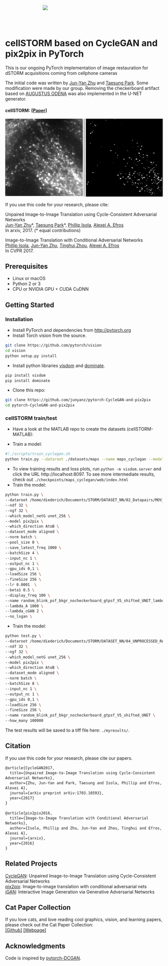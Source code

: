 <img src='imgs/horse2zebra.gif' align="right" width=384>

<br><br><br>

# cellSTORM based on CycleGAN and pix2pix in PyTorch

This is our ongoing PyTorch implementation of image restauration for dSTORM acquisitions coming from cellphone cameras 

The initial code was written by [Jun-Yan Zhu](https://github.com/junyanz) and [Taesung Park](https://github.com/taesung89). Some modification were made by our group. Removing the checkerboard artifact based on [AUGUSTUS ODENA](distill.pub/2016/deconv-checkerboard/) was also implemented in the U-NET generator. 



#### cellSTORM:  [[Paper]](https://arxiv.org/pdf/commingsoon.pdf)
<img src="https://github.com/bionanoimaging/cellSTORM-pyTorch/blob/master/images/Hela_A_to_B.png"/>

If you use this code for your research, please cite:

Unpaired Image-to-Image Translation using Cycle-Consistent Adversarial Networks  
[Jun-Yan Zhu](https://people.eecs.berkeley.edu/~junyanz/)\*,  [Taesung Park](https://taesung.me/)\*, [Phillip Isola](https://people.eecs.berkeley.edu/~isola/), [Alexei A. Efros](https://people.eecs.berkeley.edu/~efros)  
In arxiv, 2017. (* equal contributions)  


Image-to-Image Translation with Conditional Adversarial Networks  
[Phillip Isola](https://people.eecs.berkeley.edu/~isola), [Jun-Yan Zhu](https://people.eecs.berkeley.edu/~junyanz), [Tinghui Zhou](https://people.eecs.berkeley.edu/~tinghuiz), [Alexei A. Efros](https://people.eecs.berkeley.edu/~efros)   
In CVPR 2017.


## Prerequisites
- Linux or macOS
- Python 2 or 3
- CPU or NVIDIA GPU + CUDA CuDNN

## Getting Started
### Installation
- Install PyTorch and dependencies from http://pytorch.org
- Install Torch vision from the source.
```bash
git clone https://github.com/pytorch/vision
cd vision
python setup.py install
```
- Install python libraries [visdom](https://github.com/facebookresearch/visdom) and [dominate](https://github.com/Knio/dominate).
```bash
pip install visdom
pip install dominate
```
- Clone this repo:
```bash
git clone https://github.com/junyanz/pytorch-CycleGAN-and-pix2pix
cd pytorch-CycleGAN-and-pix2pix
```

### cellSTORM train/test
- Have a look at the MATLAB repo to create the datasets (cellSTORM-MATLAB):

- Train a model:
```bash
#!./scripts/train_cyclegan.sh
python train.py --dataroot ./datasets/maps --name maps_cyclegan --model cycle_gan --no_dropout
```
- To view training results and loss plots, run `python -m visdom.server` and click the URL http://localhost:8097. To see more intermediate results, check out `./checkpoints/maps_cyclegan/web/index.html`
- Train the model:
```bash
python train.py \
--dataroot /home/diederich/Documents/STORM/DATASET_NN/02_Datapairs/MOV_2018_03_06_11_43_47_randomBlink2500_lines_ISO6400_texp_1_125testSTORM_4000frames_2500emitter_dense_256px_params_png_frames_shifted_combined \
--ndf 32 \
--ngf 32 \
--which_model_netG unet_256 \
--model pix2pix \
--which_direction AtoB \
--dataset_mode aligned \
--norm batch \
--pool_size 0 \
--save_latest_freq 1000 \
--batchSize 4 \
--input_nc 1 \
--output_nc 1 \
--gpu_ids 0,1 \
--loadSize 256 \
--fineSize 256 \
--lr 0.0001  \
--beta1 0.5 \
--display_freq 100 \
--name random_blink_psf_bkgr_nocheckerboard_gtpsf_V5_shifted_UNET_lambda_A_1000_lambda_cGAN_0.5_ISO_6400_random_lines  \
--lambda_A 1000 \
--lambda_cGAN 2 \
--no_lsgan \
```
- Train the model:
```bash
python test.py \
--dataroot /home/diederich/Documents/STORM/DATASET_NN/04_UNPROCESSED_RAW_HW/2018-01-23_17.53.21_oldSample_ISO3200_10xEypiece_texp_1_30_256 \
--ndf 32 \
--ngf 32 \
--which_model_netG unet_256 \
--model pix2pix \
--which_direction AtoB \
--dataset_mode aligned \
--norm batch \
--batchSize 8 \
--input_nc 1 \
--output_nc 1 \
--gpu_ids 0,1 \
--loadSize 256 \
--fineSize 256 \
--name random_blink_psf_bkgr_nocheckerboard_gtpsf_V5_shifted_UNET \
--how_many 100000
```

The test results will be saved to a tiff file here: `./myresults/`.

## Citation
If you use this code for your research, please cite our papers.
```
@article{CycleGAN2017,
  title={Unpaired Image-to-Image Translation using Cycle-Consistent Adversarial Networks},
  author={Zhu, Jun-Yan and Park, Taesung and Isola, Phillip and Efros, Alexei A},
  journal={arXiv preprint arXiv:1703.10593},
  year={2017}
}

@article{pix2pix2016,
  title={Image-to-Image Translation with Conditional Adversarial Networks},
  author={Isola, Phillip and Zhu, Jun-Yan and Zhou, Tinghui and Efros, Alexei A},
  journal={arxiv},
  year={2016}
}
```

## Related Projects
[CycleGAN](https://github.com/junyanz/CycleGAN): Unpaired Image-to-Image Translation using Cycle-Consistent Adversarial Networks  
[pix2pix](https://github.com/phillipi/pix2pix): Image-to-image translation with conditional adversarial nets  
[iGAN](https://github.com/junyanz/iGAN): Interactive Image Generation via Generative Adversarial Networks

## Cat Paper Collection
If you love cats, and love reading cool graphics, vision, and learning papers, please check out the Cat Paper Collection:  
[[Github]](https://github.com/junyanz/CatPapers) [[Webpage]](https://people.eecs.berkeley.edu/~junyanz/cat/cat_papers.html)

## Acknowledgments
Code is inspired by [pytorch-DCGAN](https://github.com/pytorch/examples/tree/master/dcgan).
